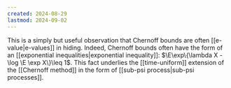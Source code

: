 ```yaml
---
created: 2024-08-29
lastmod: 2024-09-02
---
```

This is a simply but useful observation that Chernoff bounds are often [[e-value|e-values]] in hiding. Indeed, Chernoff bounds often have the form of an [[exponential inequalities|exponential inequality]]: $\E\exp\{\lambda X - \log \E \exp X\}\leq 1$. This fact underlies the [[time-uniform]] extension of the [[Chernoff method]] in the form of [[sub-psi process|sub-psi processes]]. 
